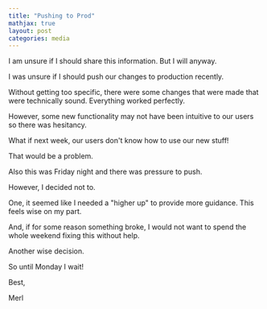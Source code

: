 ```yaml
---
title: "Pushing to Prod"
mathjax: true
layout: post
categories: media
---
```


I am unsure if I should share this information. But I will anyway. 

I was unsure if I should push our changes to production recently. 

Without getting too specific, there were some changes that were made that were 
technically sound. Everything worked perfectly. 

However, some new functionality may not have been intuitive to our users so there was hesitancy. 

What if next week, our users don't know how to use our new stuff!

That would be a problem. 

Also this was Friday night and there was pressure to push. 

However, I decided not to. 

One, it seemed like I needed a "higher up" to provide more guidance. 
This feels wise on my part. 

And, if for some reason something broke, I would not want to spend the whole weekend fixing this without help. 

Another wise decision. 

So until Monday I wait!

Best, 

Merl
